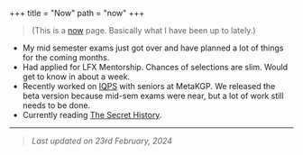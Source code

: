+++
title = "Now"
path = "now"
+++

>(This is a [now](https://nownownow.com/about) page. Basically what I have been up to lately.)

- My mid semester exams just got over and have planned a lot of things for the coming months.
- Had applied for LFX Mentorship. Chances of selections are slim. Would get to know in about a week.
- Recently worked on [IQPS](https://github.com/metakgp/iqps) with seniors at MetaKGP. We released the beta version because mid-sem exams were near, but a lot of work still needs to be done.
- Currently reading [The Secret History](https://www.goodreads.com/book/show/13054604-the-secret-history).

---

>*Last updated on 23rd February, 2024*
